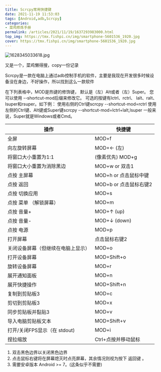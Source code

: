 ```yaml
---
title: Scrcpy常用快捷键
date: 2021-11-19 11:53:03
tags: [Android,adb,Scrcpy]
categories: 
- 菜鸡修炼手册
permalink: /articles/2021/11/19/1637293983000.html
top_img: https://tmx.fishpi.cn/img/smartphone-5601536_1920.jpg
cover: https://tmx.fishpi.cn/img/smartphone-5601536_1920.jpg
---
```

![1628345033618.jpg](https://tmx.fishpi.cn/img/smartphone-5601536_1920.jpg)

又是一个，菜鸡懒得搜，copy一份记录

Scrcpy是一款在电脑上通过adb控制手机的软件，主要是我现在开发很多时候设备没在身边，不好操作，所以找到这么一款软件

在下列表格中，MOD是热键的修饰键， 默认是（左）Alt或者（左）Super。
您可以使用 --shortcut-mod后缀来修改它。
可选的按键有lctrl、rctrl、 lalt、ralt、lsuper和rsuper。如下例：
使用右侧的Ctrl键scrcpy --shortcut-mod=rctrl
使用左侧的Ctrl键、Alt键或Super键scrcpy --shortcut-mod=lctrl+lalt,lsuper
一般来说，Super就是Windows或者Cmd。


|操作|快捷键|
|---|---|
|全屏|	MOD+f|
向左旋转屏幕|	MOD+← (左)
将窗口大小重置为1:1 |(像素优先)	MOD+g
将窗口大小重置为消除黑边|	MOD+w or 双击1
点按 主屏幕 |	MOD+h or 点击鼠标中键
|点按 返回|	MOD+b or 点击鼠标右键2|
点按 切换应用|	MOD+s
点按 菜单 （解锁屏幕）|	MOD+m
点按 音量+	|MOD+↑ (up)
点按 音量-	|MOD+↓ (down)
点按 电源	|MOD+p
打开屏幕	|点击鼠标右键2
关闭设备屏幕（但继续在电脑上显示）|	MOD+o
打开设备屏幕	|MOD+Shift+o
旋转设备屏幕	|MOD+r
展开通知面板	|MOD+n
展开快捷操作	|MOD+Shift+n
复制到剪贴板3	|MOD+c
剪切到剪贴板3	|MOD+x
同步剪贴板并黏贴3|	MOD+v
导入电脑剪贴板文本|	MOD+Shift+v
打开/关闭FPS显示（在 stdout)|	MOD+i
捏拉缩放	|Ctrl+点按并移动鼠标




1. 双击黑色边界以关闭黑色边界 
2. 点击鼠标右键将在屏幕熄灭时点亮屏幕，其余情况则视为按下 返回键 。
3. 需要安卓版本 Android >= 7。(这条似乎不需要)
